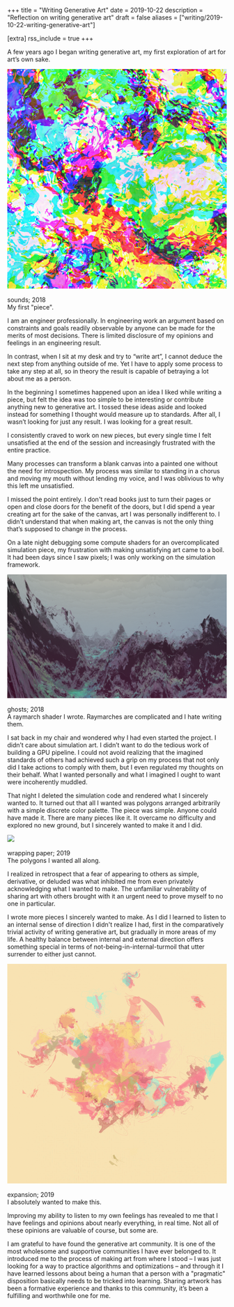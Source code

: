 +++
title = "Writing Generative Art"
date = 2019-10-22
description = "Reflection on writing generative art"
draft = false
aliases = ["writing/2019-10-22-writing-generative-art"]

[extra]
rss_include = true
+++

A few years ago I began writing generative art, my first exploration of art for art’s own sake.

![](/assets/e2rsMVb.gif)
<p class="caption">sounds; 2018<br/>
My first "piece".</p>

I am an engineer professionally. In engineering work an argument based on constraints and goals readily observable by anyone can be made for the merits of most decisions. There is limited disclosure of my opinions and feelings in an engineering result.

In contrast, when I sit at my desk and try to “write art”, I cannot deduce the next step from anything outside of me. Yet I have to apply some process to take any step at all, so in theory the result is capable of betraying a lot about me as a person.

In the beginning I sometimes happened upon an idea I liked while writing a piece, but felt the idea was too simple to be interesting or contribute anything new to generative art. I tossed these ideas aside and looked instead for something I thought would measure up to standards. After all, I wasn’t looking for just any result. I was looking for a great result.

I consistently craved to work on new pieces, but every single time I felt unsatisfied at the end of the session and increasingly frustrated with the entire practice.

Many processes can transform a blank canvas into a painted one without the need for introspection. My process was similar to standing in a chorus and moving my mouth without lending my voice, and I was oblivious to why this left me unsatisfied.

I missed the point entirely. I don't read books just to turn their pages or open and close doors for the benefit of the doors, but I did spend a year creating art for the sake of the canvas, art I was personally indifferent to. I didn’t understand that when making art, the canvas is not the only thing that’s supposed to change in the process.

On a late night debugging some compute shaders for an overcomplicated simulation piece, my
frustration with making unsatisfying art came to a boil. It had been days since I saw pixels;
I was only working on the simulation framework.

![](/assets/AfsM0wW.gif)
<p class="caption">ghosts; 2018<br/>
A raymarch shader I wrote. Raymarches are complicated and I hate writing them.</p>

I sat back in my chair and wondered why I had even started the project. I didn’t care about
simulation art. I didn’t want to do the tedious work of building a GPU pipeline. I could not avoid
realizing that the imagined standards of others had achieved such a grip on my process that not only
did I take actions to comply with them, but I even regulated my thoughts on their behalf. What I
wanted personally and what I imagined I ought to want were incoherently muddled.

That night I deleted the simulation code and rendered what I sincerely wanted to. It turned out that all I wanted was polygons arranged arbitrarily with a simple discrete color palette. The piece was simple. Anyone could have made it. There are many pieces like it. It overcame no difficulty and explored no new ground, but I sincerely wanted to make it and I did.

![](https://i.redd.it/msmxto06tzo21.jpg)
<p class="caption">wrapping paper; 2019<br/>
The polygons I wanted all along.</p>

I realized in retrospect that a fear of appearing to others as simple, derivative, or deluded was what inhibited me from even privately acknowledging what I wanted to make. The unfamiliar vulnerability of sharing art with others brought with it an urgent need to prove myself to no one in particular.

I wrote more pieces I sincerely wanted to make. As I did I learned to listen to an internal sense of direction I didn't realize I had, first in the comparatively trivial activity of writing generative art, but gradually in more areas of my life. A healthy balance between internal and external direction offers something special in terms of not-being-in-internal-turmoil that utter surrender to either just cannot.

![](/assets/NQSHjw3.gif)
<p class="caption">expansion; 2019<br/>
I absolutely wanted to make this.</p>
Improving my ability to listen to my own feelings has revealed to me that I have feelings and opinions about nearly everything, in real time. Not all of these opinions are valuable of course, but some are.

I am grateful to have found the generative art community. It is one of the most wholesome and supportive communities I have ever belonged to. It introduced me to the process of making art from where I stood – I was just looking for a way to practice algorithms and optimizations – and through it I have learned lessons about being a human that a person with a "pragmatic" disposition basically needs to be tricked into learning. Sharing artwork has been a formative experience and thanks to this community, it’s been a fulfilling and worthwhile one for me.